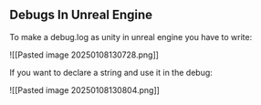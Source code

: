 ## Debugs In Unreal Engine

To make a debug.log as unity in unreal engine you have to write:

![[Pasted image 20250108130728.png]]

If you want to declare a string and use it in the debug:

![[Pasted image 20250108130804.png]]


